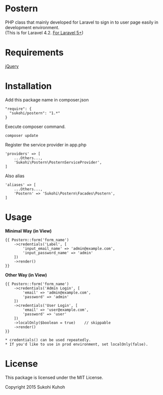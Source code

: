 Postern
=====

PHP class that mainly developed for Laravel to sign in to user page easily in development environment.  
(This is for Laravel 4.2. [For Laravel 5+](https://github.com/SUKOHI/Postern))

Requirements
====

[jQuery](https://github.com/jquery/jquery)


Installation
====

Add this package name in composer.json

    "require": {
      "sukohi/postern": "1.*"
    }

Execute composer command.

    composer update

Register the service provider in app.php

    'providers' => [
        ...Others...,  
        'Sukohi\Postern\PosternServiceProvider',
    ]

Also alias

    'aliases' => [
        ...Others...,  
        'Postern' => 'Sukohi\Postern\Facades\Postern',
    ]

Usage
====

**Minimal Way  (in View)**

	{{ Postern::form('form_name')
        ->credentials('Label', [
            'input_email_name' => 'admin@example.com',
            'input_password_name' => 'admin'
        ])
        ->render()
    }}
    
**Other Way  (in View)**

	{{ Postern::form('form_name')
        ->credentials('Admin Login', [
            'email' => 'admin@example.com',
            'password' => 'admin'
        ])
        ->credentials('User Login', [
            'email' => 'user@example.com',
            'password' => 'user'
        ])
        ->localOnly($boolean = true)    // skippable
        ->render()
    }}
    
    * credentials() can be used repeatedly.
    * If you'd like to use in prod environment, set localOnly(false).
    
License
====

This package is licensed under the MIT License.

Copyright 2015 Sukohi Kuhoh